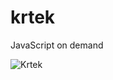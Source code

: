 # krtek

JavaScript on demand

![Krtek](https://raw.github.com/JiriChara/krtek/master/images/krtek.jpg)
